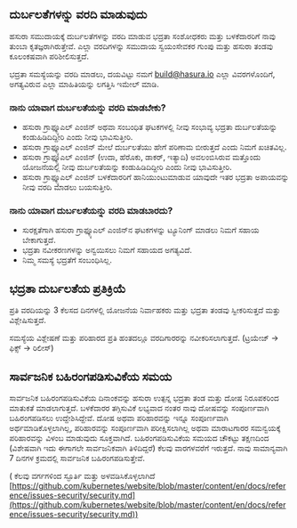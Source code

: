 ## ದುರ್ಬಲತೆಗಳನ್ನು ವರದಿ ಮಾಡುವುದು

ಹಸುರಾ ಸಮುದಾಯಕ್ಕೆ ದುರ್ಬಲತೆಗಳನ್ನು ವರದಿ ಮಾಡುವ ಭದ್ರತಾ ಸಂಶೋಧಕರು ಮತ್ತು ಬಳಕೆದಾರರಿಗೆ ನಾವು ತುಂಬಾ ಕೃತಜ್ಞರಾಗಿರುತ್ತೇವೆ. ಎಲ್ಲಾ ವರದಿಗಳನ್ನು ಸಮುದಾಯ ಸ್ವಯಂಸೇವಕರ ಗುಂಪು ಮತ್ತು ಹಸುರಾ ತಂಡವು ಕೂಲಂಕಷವಾಗಿ ಪರಿಶೀಲಿಸುತ್ತದೆ.

ಭದ್ರತಾ ಸಮಸ್ಯೆಯನ್ನು ವರದಿ ಮಾಡಲು, ದಯವಿಟ್ಟು ನಮಗೆ [build@hasura.io](mailto:build@hasura.io) ಎಲ್ಲಾ ವಿವರಗಳೊಂದಿಗೆ, ಅಗತ್ಯವಿರುವ ಎಲ್ಲಾ ಮಾಹಿತಿಯನ್ನು ಲಗತ್ತಿಸಿ ಇಮೇಲ್ ಮಾಡಿ.

### ನಾನು ಯಾವಾಗ ದುರ್ಬಲತೆಯನ್ನು ವರದಿ ಮಾಡಬೇಕು?

- ಹಸುರಾ ಗ್ರಾಫ್ಕ್ಯೂಎಲ್ ಎಂಜಿನ್ ಅಥವಾ ಸಂಬಂಧಿತ ಘಟಕಗಳಲ್ಲಿ ನೀವು ಸಂಭಾವ್ಯ ಭದ್ರತಾ ದುರ್ಬಲತೆಯನ್ನು ಕಂಡುಹಿಡಿದಿದ್ದೀರಿ ಎಂದು ನೀವು ಭಾವಿಸುತ್ತೀರಿ.
- ಹಸುರಾ ಗ್ರಾಫ್ಕ್ಯೂಎಲ್  ಎಂಜಿನ್ ಮೇಲೆ ದುರ್ಬಲತೆಯು ಹೇಗೆ ಪರಿಣಾಮ ಬೀರುತ್ತದೆ ಎಂದು ನಿಮಗೆ ಖಚಿತವಿಲ್ಲ.
- ಹಸುರಾ ಗ್ರಾಫ್ಕ್ಯೂಎಲ್  ಎಂಜಿನ್ (ಉದಾ, ಹೆರೊಕು, ಡಾಕರ್, ಇತ್ಯಾದಿ) ಅವಲಂಬಿಸಿರುವ ಮತ್ತೊಂದು ಯೋಜನೆಯಲ್ಲಿ ನೀವು ದುರ್ಬಲತೆಯನ್ನು ಕಂಡುಹಿಡಿದಿದ್ದೀರಿ ಎಂದು ನೀವು ಭಾವಿಸುತ್ತೀರಿ.
- ಹಸುರಾ ಗ್ರಾಫ್ಕ್ಯೂಎಲ್  ಎಂಜಿನ್ ಬಳಕೆದಾರರಿಗೆ ಹಾನಿಯುಂಟುಮಾಡುವ ಯಾವುದೇ ಇತರ ಭದ್ರತಾ ಅಪಾಯವನ್ನು ನೀವು ವರದಿ ಮಾಡಲು ಬಯಸುತ್ತೀರಿ.

### ನಾನು ಯಾವಾಗ ದುರ್ಬಲತೆಯನ್ನು ವರದಿ ಮಾಡಬಾರದು?

- ಸುರಕ್ಷತೆಗಾಗಿ ಹಸುರಾ ಗ್ರಾಫ್ಕ್ಯೂಎಲ್ ಎಂಜಿನ್‌ನ ಘಟಕಗಳನ್ನು ಟ್ಯೂನಿಂಗ್ ಮಾಡಲು ನಿಮಗೆ ಸಹಾಯ ಬೇಕಾಗುತ್ತದೆ.
- ಭದ್ರತಾ ನವೀಕರಣಗಳನ್ನು ಅನ್ವಯಿಸಲು ನಿಮಗೆ ಸಹಾಯದ ಅಗತ್ಯವಿದೆ.
- ನಿಮ್ಮ ಸಮಸ್ಯೆ ಭದ್ರತೆಗೆ ಸಂಬಂಧಿಸಿಲ್ಲ.

## ಭದ್ರತಾ ದುರ್ಬಲತೆಯ ಪ್ರತಿಕ್ರಿಯೆ

ಪ್ರತಿ ವರದಿಯನ್ನು 3 ಕೆಲಸದ ದಿನಗಳಲ್ಲಿ ಯೋಜನೆಯ ನಿರ್ವಾಹಕರು ಮತ್ತು ಭದ್ರತಾ ತಂಡವು ಸ್ವೀಕರಿಸುತ್ತದೆ ಮತ್ತು ವಿಶ್ಲೇಷಿಸುತ್ತದೆ.

ಸಮಸ್ಯೆಯ ವಿಶ್ಲೇಷಣೆ ಮತ್ತು ಪರಿಹಾರದ ಪ್ರತಿ ಹಂತದಲ್ಲೂ ವರದಿಗಾರರನ್ನು ನವೀಕರಿಸಲಾಗುತ್ತದೆ. (ಟ್ರಯೇಜ್ -> ಫಿಕ್ಸ್ -> ರಿಲೀಸ್)

## ಸಾರ್ವಜನಿಕ ಬಹಿರಂಗಪಡಿಸುವಿಕೆಯ ಸಮಯ

ಸಾರ್ವಜನಿಕ ಬಹಿರಂಗಪಡಿಸುವಿಕೆಯ ದಿನಾಂಕವನ್ನು ಹಸುರಾ ಉತ್ಪನ್ನ ಭದ್ರತಾ ತಂಡ ಮತ್ತು ದೋಷ ನಿರೂಪಕರಿಂದ ಮಾತುಕತೆ ಮಾಡಲಾಗುತ್ತದೆ. ಬಳಕೆದಾರರ ತಗ್ಗಿಸುವಿಕೆ ಲಭ್ಯವಾದ ನಂತರ ನಾವು ದೋಷವನ್ನು ಸಂಪೂರ್ಣವಾಗಿ ಬಹಿರಂಗಪಡಿಸಲು ಉದ್ದೇಶಿಸಿದ್ದೇವೆ. ದೋಷ ಅಥವಾ ಪರಿಹಾರವನ್ನು ಇನ್ನೂ ಸಂಪೂರ್ಣವಾಗಿ ಅರ್ಥಮಾಡಿಕೊಳ್ಳಲಾಗಿಲ್ಲ, ಪರಿಹಾರವನ್ನು ಸಂಪೂರ್ಣವಾಗಿ ಪರೀಕ್ಷಿಸಲಾಗಿಲ್ಲ ಅಥವಾ ಮಾರಾಟಗಾರರ ಸಮನ್ವಯಕ್ಕೆ ಪರಿಹಾರವನ್ನು ವಿಳಂಬ ಮಾಡುವುದು ಸೂಕ್ತವಾಗಿದೆ. ಬಹಿರಂಗಪಡಿಸುವಿಕೆಯ ಸಮಯದ ಚೌಕಟ್ಟು ತಕ್ಷಣದಿಂದ (ವಿಶೇಷವಾಗಿ ಇದು ಈಗಾಗಲೇ ಸಾರ್ವಜನಿಕವಾಗಿ ತಿಳಿದಿದ್ದರೆ) ಕೆಲವು ವಾರಗಳವರೆಗೆ ಇರುತ್ತದೆ. ನಾವು ಸಾಮಾನ್ಯವಾಗಿ 7 ದಿನಗಳ ಕ್ರಮದಲ್ಲಿ ಸಾರ್ವಜನಿಕ ಬಹಿರಂಗಪಡಿಸುತ್ತೇವೆ.

(
ಕೆಲವು ವರ್ಗಗಳಿಂದ ಸ್ಫೂರ್ತಿ ಮತ್ತು ಅಳವಡಿಸಿಕೊಳ್ಳಲಾಗಿದೆ
[https://github.com/kubernetes/website/blob/master/content/en/docs/reference/issues-security/security.md](https://github.com/kubernetes/website/blob/master/content/en/docs/reference/issues-security/security.md))
